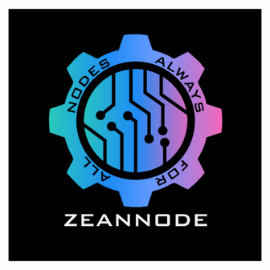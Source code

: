 ![alt text](https://github.com/zean6178/eigenlayer-Zean-Nodes/blob/main/LOGOZEANNODEVALIDATOR.png?raw=true)
